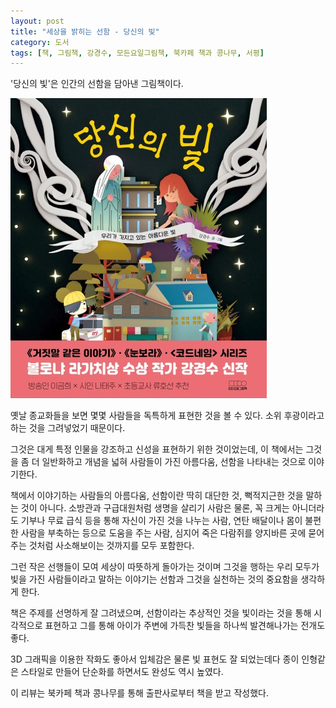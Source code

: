 ```yaml
---
layout: post
title: "세상을 밝히는 선함 - 당신의 빛"
category: 도서
tags: [책, 그림책, 강경수, 모든요일그림책, 북카페 책과 콩나무, 서평]
---
```


'당신의 빛'은
인간의 선함을 담아낸 그림책이다.

![표지](/images/book/your-light-picture-book-h480.jpg)

옛날 종교화들을 보면 몇몇 사람들을 독특하게 표현한 것을 볼 수 있다.
소위 후광이라고 하는 것을 그려넣었기 때문이다.

그것은 대게 특정 인물을 강조하고 신성을 표현하기 위한 것이었는데,
이 책에서는 그것을 좀 더 일반화하고 개념을 넓혀
사람들이 가진 아름다움, 선함을 나타내는 것으로 이야기한다.

책에서 이야기하는 사람들의 아름다움, 선함이란 딱히 대단한 것, 뻑적지근한 것을 말하는 것이 아니다.
소방관과 구급대원처럼 생명을 살리기 사람은 물론,
꼭 크게는 아니더라도 기부나 무료 급식 등을 통해 자신이 가진 것을 나누는 사람,
연탄 배달이나 몸이 불편한 사람을 부축하는 등으로 도움을 주는 사람,
심지어 죽은 다람쥐를 양지바른 곳에 묻어주는 것처럼
사소해보이는 것까지를 모두 포함한다.

그런 작은 선행들이 모여 세상이 따뜻하게 돌아가는 것이며
그것을 행하는 우리 모두가 빛을 가진 사람들이라고 말하는 이야기는
선함과 그것을 실천하는 것의 중요함을 생각하게 한다.

책은 주제를 선명하게 잘 그려냈으며,
선함이라는 추상적인 것을 빛이라는 것을 통해 시각적으로 표현하고
그를 통해 아이가 주변에 가득찬 빛들을 하나씩 발견해나가는 전개도 좋다.

3D 그래픽을 이용한 작화도 좋아서
입체감은 물론 빛 표현도 잘 되었는데다
종이 인형같은 스타일로 만들어 단순화를 하면서도 완성도 역시 높였다.



<div class="im im-info">
이 리뷰는 북카페 책과 콩나무를 통해 출판사로부터 책을 받고 작성했다.
</div>

